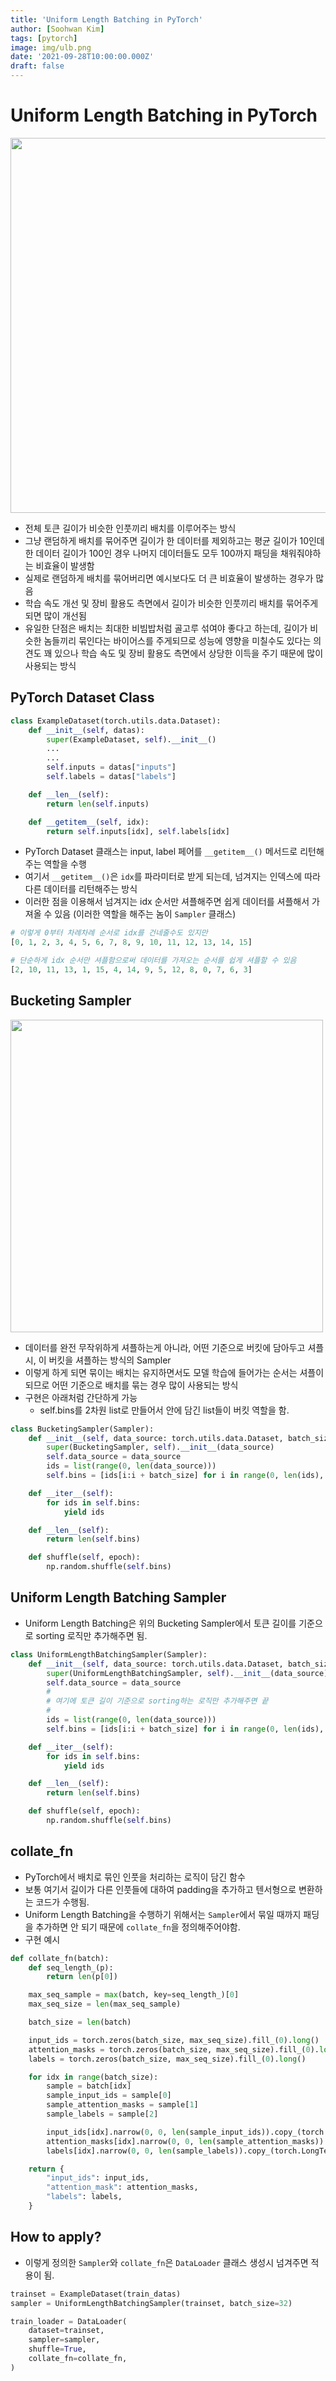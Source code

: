 ```yaml
---
title: 'Uniform Length Batching in PyTorch'
author: [Soohwan Kim]
tags: [pytorch]
image: img/ulb.png
date: '2021-09-28T10:00:00.000Z'
draft: false
---
```


# Uniform Length Batching in PyTorch
  
<img src="https://user-images.githubusercontent.com/42150335/130908773-73f38a84-041c-4c13-b102-3dba09493785.png" width=600>  
  
- 전체 토큰 길이가 비슷한 인풋끼리 배치를 이루어주는 방식
- 그냥 랜덤하게 배치를 묶어주면 길이가 한 데이터를 제외하고는 평균 길이가 10인데 한 데이터 길이가 100인 경우 나머지 데이터들도 모두 100까지 패딩을 채워줘야하는 비효율이 발생함
- 실제로 랜덤하게 배치를 묶어버리면 예시보다도 더 큰 비효율이 발생하는 경우가 많음
- 학습 속도 개선 및 장비 활용도 측면에서 길이가 비슷한 인풋끼리 배치를 묶어주게 되면 많이 개선됨
- 유일한 단점은 배치는 최대한 비빔밥처럼 골고루 섞여야 좋다고 하는데, 길이가 비슷한 놈들끼리 묶인다는 바이어스를 주게되므로 성능에 영향을 미칠수도 있다는 의견도 꽤 있으나 학습 속도 및 장비 활용도 측면에서 상당한 이득을 주기 때문에 많이 사용되는 방식
  
## PyTorch Dataset Class
  
```python
class ExampleDataset(torch.utils.data.Dataset):
    def __init__(self, datas):
        super(ExampleDataset, self).__init__()
        ...
        ...
        self.inputs = datas["inputs"]
        self.labels = datas["labels"]

    def __len__(self):
        return len(self.inputs)

    def __getitem__(self, idx):
        return self.inputs[idx], self.labels[idx]
```
  
- PyTorch Dataset 클래스는 input, label 페어를 `__getitem__()` 메서드로 리턴해주는 역할을 수행
- 여기서 `__getitem__()`은 `idx`를 파라미터로 받게 되는데, 넘겨지는 인덱스에 따라 다른 데이터를 리턴해주는 방식
- 이러한 점을 이용해서 넘겨지는 idx 순서만 셔플해주면 쉽게 데이터를 셔플해서 가져올 수 있음 (이러한 역할을 해주는 놈이 `Sampler` 클래스)
  
```python
# 이렇게 0부터 차례차례 순서로 idx를 건네줄수도 있지만
[0, 1, 2, 3, 4, 5, 6, 7, 8, 9, 10, 11, 12, 13, 14, 15]

# 단순하게 idx 순서만 셔플함으로써 데이터를 가져오는 순서를 쉽게 셔플할 수 있음
[2, 10, 11, 13, 1, 15, 4, 14, 9, 5, 12, 8, 0, 7, 6, 3]
```

## Bucketing Sampler
  
<img src="https://user-images.githubusercontent.com/42150335/135025302-e762a16b-4eb9-40b9-8908-da502df014db.png" width=500>
  
- 데이터를 완전 무작위하게 셔플하는게 아니라, 어떤 기준으로 버킷에 담아두고 셔플시, 이 버킷을 셔플하는 방식의 Sampler
- 이렇게 하게 되면 묶이는 배치는 유지하면서도 모델 학습에 들어가는 순서는 셔플이 되므로 어떤 기준으로 배치를 묶는 경우 많이 사용되는 방식
- 구현은 아래처럼 간단하게 가능 
  - self.bins를 2차원 list로 만들어서 안에 담긴 list들이 버킷 역할을 함.

```python
class BucketingSampler(Sampler):
    def __init__(self, data_source: torch.utils.data.Dataset, batch_size=1):
        super(BucketingSampler, self).__init__(data_source)
        self.data_source = data_source
        ids = list(range(0, len(data_source)))
        self.bins = [ids[i:i + batch_size] for i in range(0, len(ids), batch_size)]

    def __iter__(self):
        for ids in self.bins:
            yield ids

    def __len__(self):
        return len(self.bins)

    def shuffle(self, epoch):
        np.random.shuffle(self.bins)
```

## Uniform Length Batching Sampler
  
- Uniform Length Batching은 위의 Bucketing Sampler에서 토큰 길이를 기준으로 sorting 로직만 추가해주면 됨.

```python
class UniformLengthBatchingSampler(Sampler):
    def __init__(self, data_source: torch.utils.data.Dataset, batch_size=1):
        super(UniformLengthBatchingSampler, self).__init__(data_source)
        self.data_source = data_source
        #
        # 여기에 토큰 길이 기준으로 sorting하는 로직만 추가해주면 끝
        #
        ids = list(range(0, len(data_source)))
        self.bins = [ids[i:i + batch_size] for i in range(0, len(ids), batch_size)]

    def __iter__(self):
        for ids in self.bins:
            yield ids

    def __len__(self):
        return len(self.bins)

    def shuffle(self, epoch):
        np.random.shuffle(self.bins)
```

## collate_fn
  
- PyTorch에서 배치로 묶인 인풋을 처리하는 로직이 담긴 함수
- 보통 여기서 길이가 다른 인풋들에 대하여 padding을 추가하고 텐서형으로 변환하는 코드가 수행됨.
- Uniform Length Batching을 수행하기 위해서는 `Sampler`에서 묶일 때까지 패딩을 추가하면 안 되기 때문에 `collate_fn`을 정의해주어야함.
- 구현 예시

```python
def collate_fn(batch):
    def seq_length_(p):
        return len(p[0])

    max_seq_sample = max(batch, key=seq_length_)[0]
    max_seq_size = len(max_seq_sample)

    batch_size = len(batch)

    input_ids = torch.zeros(batch_size, max_seq_size).fill_(0).long()
    attention_masks = torch.zeros(batch_size, max_seq_size).fill_(0).long()
    labels = torch.zeros(batch_size, max_seq_size).fill_(0).long()

    for idx in range(batch_size):
        sample = batch[idx]
        sample_input_ids = sample[0]
        sample_attention_masks = sample[1]
        sample_labels = sample[2]

        input_ids[idx].narrow(0, 0, len(sample_input_ids)).copy_(torch.LongTensor(sample_input_ids))
        attention_masks[idx].narrow(0, 0, len(sample_attention_masks)).copy_(torch.LongTensor(sample_attention_masks))
        labels[idx].narrow(0, 0, len(sample_labels)).copy_(torch.LongTensor(sample_labels))

    return {
        "input_ids": input_ids,
        "attention_mask": attention_masks,
        "labels": labels,
    }
```
  
## How to apply?
  
- 이렇게 정의한 `Sampler`와 `collate_fn`은 `DataLoader` 클래스 생성시 넘겨주면 적용이 됨.
  
```python
trainset = ExampleDataset(train_datas)
sampler = UniformLengthBatchingSampler(trainset, batch_size=32)

train_loader = DataLoader(
    dataset=trainset,
    sampler=sampler,
    shuffle=True,
    collate_fn=collate_fn,
)
```